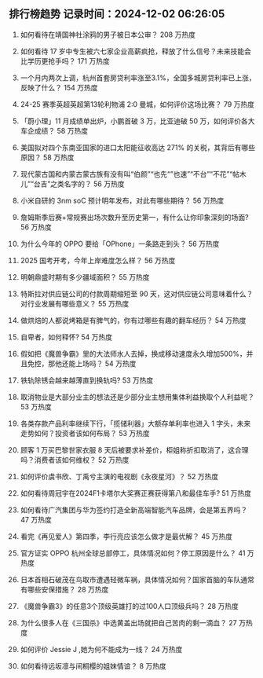 
## 排行榜趋势 记录时间：2024-12-02 06:26:05
  
  1. 如何看待在靖国神社涂鸦的男子被日本公审？ 208 万热度
    
  2. 如何看待 17 岁中专生被六七家企业高薪疯抢，释放了什么信号？未来技能会比学历更抢手吗？ 171 万热度
    
  3. 一个月内两次上调，杭州首套房贷利率涨至3.1%，全国多城房贷利率已上涨，反映了什么？ 154 万热度
    
  4. 24-25 赛季英超英超第13轮利物浦 2:0 曼城，如何评价这场比赛？ 79 万热度
    
  5. 「蔚小理」11 月成绩单出炉，小鹏首破 3 万，比亚迪破 50 万，如何评价各大车企成绩？ 58 万热度
    
  6. 美国拟对四个东南亚国家的进口太阳能征收高达 271% 的关税，其背后有哪些原因？ 58 万热度
    
  7. 现代蒙古国和内蒙古蒙古族有没有叫“伯颜”“也先“”也速”“不台”“不花”“帖木儿”“台吉”之类名字的？ 56 万热度
    
  8. 小米自研的 3nm soC 预计明年发布，对此有哪些期待？ 56 万热度
    
  9. 詹姆斯季后赛+常规赛出场次数升至历史第一，有什么让你印象深刻的场面? 56 万热度
    
  10. 为什么今年的 OPPO 要给「OPhone」一条路走到头？ 56 万热度
    
  11. 2025 国考开考，今年上岸难度怎么样？ 56 万热度
    
  12. 明朝鼎盛时期有多少疆域面积？ 55 万热度
    
  13. 特斯拉对供应链公司的付款周期缩短至 90 天，这对供应链公司意味着什么？对行业发展有哪些意义？ 55 万热度
    
  14. 做烘焙的人都说烤箱是有脾气的，你有过哪些有趣的翻车经历？ 54 万热度
    
  15. 自卑者，如何释怀? 54 万热度
    
  16. 假如把《魔兽争霸》里的大法师水人去掉，换成移动速度永久增加500%，并且免控，那他还能上场吗？ 54 万热度
    
  17. 铁轨除锈会越来越薄直到换轨吗? 53 万热度
    
  18. 取消物业是大部分业主的想法还是少部分业主想用集体利益换取个人利益呢？ 53 万热度
    
  19. 各类存款产品利率继续下行，「揽储利器」大额存单利率也进入 1 字头，未来走势如何？投资者该如何布局？ 53 万热度
    
  20. 顾客 1 万买巴黎世家衣服 8 天后被要求补差价，柜姐称折扣取消了，这合理吗？消费者该如何维权？ 52 万热度
    
  21. 如何评价虞书欣、丁禹兮主演的电视剧《永夜星河》？ 52 万热度
    
  22. 如何看待周冠宇在2024F1卡塔尔大奖赛正赛获得第八和最佳车手? 51 万热度
    
  23. 如何看待广汽集团与华为签约打造全新高端智能汽车品牌，会是第五界吗？ 47 万热度
    
  24. 看完《再见爱人》第四季，李行亮应该怎么做才是最优解？ 45 万热度
    
  25. 官方证实 OPPO 杭州全球总部停工，具体情况如何？停工原因是什么？ 41 万热度
    
  26. 日本首相石破茂在鸟取市遭遇轻微车祸，具体情况如何？国家首脑的车队通常有哪些安保措施？ 28 万热度
    
  27. 《魔兽争霸3》的任意3个顶级英雄打的过100人口顶级兵吗？ 28 万热度
    
  28. 为什么很多人在《三国杀》中选黄盖出场就把自己苦肉的剩一滴血？ 27 万热度
    
  29. 如何评价 Jessie J ,她为何不能成为一线？ 24 万热度
    
  30. 如何看待远坂凛与间桐樱的姐妹情谊？ 8 万热度
    